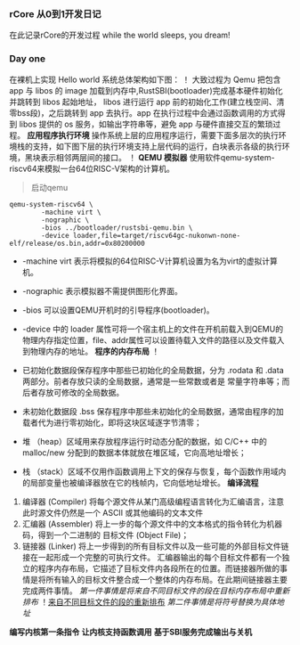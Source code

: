 ### rCore 从0到1开发日记
在此记录rCore的开发过程
while the world sleeps, you dream!
### Day one
在裸机上实现 Hello world
系统总体架构如下图：
！[](https://rcore-os.cn/rCore-Tutorial-Book-v3/_images/lib-os-detail.png)
大致过程为 Qemu 把包含 app 与 libos 的 image 加载到内存中,RustSBI(bootloader)完成基本硬件初始化并跳转到 libos 起始地址， libos 进行运行 app 前的初始化工作(建立栈空间、清零bss段)，之后跳转到 app 去执行。app 在执行过程中会通过函数调用的方式得到 libos 提供的 os 服务，如输出字符串等，避免 app 与硬件直接交互的繁琐过程。
**应用程序执行环境**
操作系统上层的应用程序运行，需要下面多层次的执行环境栈的支持，如下图下层的执行环境支持上层代码的运行，白块表示各级的执行环境，黑块表示相邻两层间的接口。
！[](https://rcore-os.cn/rCore-Tutorial-Book-v3/_images/app-software-stack.png)
**QEMU 模拟器**
使用软件qemu-system-riscv64来模拟一台64位RISC-V架构的计算机。
> 启动qemu 
``` 
qemu-system-riscv64 \
		-machine virt \
		-nographic \
		-bios ../bootloader/rustsbi-qemu.bin \
		-device loader,file=target/riscv64gc-nukonwn-none-elf/release/os.bin,addr=0x80200000
```
- -machine virt 表示将模拟的64位RISC-V计算机设置为名为virt的虚拟计算机。
- -nographic 表示模拟器不需提供图形化界面。
- -bios 可以设置QEMU开机时的引导程序(bootloader)。
- -device 中的 loader 属性可将一个宿主机上的文件在开机前载入到QEMU的物理内存指定位置，file、addr属性可以设置待载入文件的路径以及文件载入到物理内存的地址。
**程序的内存布局**
！[](https://rcore-os.cn/rCore-Tutorial-Book-v3/_images/MemoryLayout.png)

- 已初始化数据段保存程序中那些已初始化的全局数据，分为 .rodata 和 .data 两部分。前者存放只读的全局数据，通常是一些常数或者是 常量字符串等；而后者存放可修改的全局数据。
- 未初始化数据段 .bss 保存程序中那些未初始化的全局数据，通常由程序的加载者代为进行零初始化，即将这块区域逐字节清零；
- 堆 （heap）区域用来存放程序运行时动态分配的数据，如 C/C++ 中的 malloc/new 分配到的数据本体就放在堆区域，它向高地址增长；
- 栈 （stack）区域不仅用作函数调用上下文的保存与恢复，每个函数作用域内的局部变量也被编译器放在它的栈帧内，它向低地址增长。
**编译流程**
> 
1. 编译器 (Compiler) 将每个源文件从某门高级编程语言转化为汇编语言，注意此时源文件仍然是一个 ASCII 或其他编码的文本文件
2. 汇编器 (Assembler) 将上一步的每个源文件中的文本格式的指令转化为机器码，得到一个二进制的 目标文件 (Object File)；
3. 链接器 (Linker) 将上一步得到的所有目标文件以及一些可能的外部目标文件链接在一起形成一个完整的可执行文件。
汇编器输出的每个目标文件都有一个独立的程序内存布局，它描述了目标文件内各段所在的位置。而链接器所做的事情是将所有输入的目标文件整合成一个整体的内存布局。在此期间链接器主要完成两件事情。
*第一件事情是将来自不同目标文件的段在目标内存布局中重新排布*
！[来自不同目标文件的段的重新排布](https://rcore-os.cn/rCore-Tutorial-Book-v3/_images/link-sections.png)
*第二件事情是将符号替换为具体地址*

**编写内核第一条指令**
**让内核支持函数调用**
**基于SBI服务完成输出与关机**





